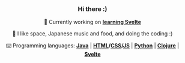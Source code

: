 <div align="center">

### Hi there :)


🔭 Currently working on **[learning Svelte](https://github.com/Efnilite/customer-db)**

🌃 I like space, Japanese music and food, and doing the coding :)
  
⌨️ Programming languages: **[Java](https://github.com/Efnilite/Walk-in-the-Park)** | **[HTML](https://efnilite.github.io/efnilite.dev/v5/visualizer)/[CSS](https://rebelofdeath.github.io/reject/editor)/[JS](https://github.com/Efnilite/reject)** | **[Python](https://github.com/Efnilite/edge-detection)** | **[Clojure](https://github.com/Efnilite/AOC21)** | **[Svelte](https://github.com/Efnilite/customer-db)**

</div>
